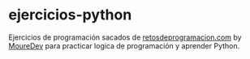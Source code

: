 # ejercicios-python
Ejercicios de programación sacados de [retosdeprogramacion.com](https://retosdeprogramacion.com/ejercicios/) by [MoureDev](https://github.com/mouredev) para practicar logica de programación y aprender Python.
